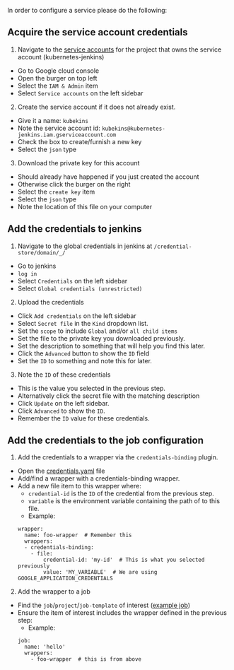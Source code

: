 In order to configure a service please do the following:

## Acquire the service account credentials

1. Navigate to the [service accounts] for the project that owns the service
   account (kubernetes-jenkins)
  - Go to Google cloud console
  - Open the burger on top left
  - Select the `IAM & Admin` item
  - Select `Service accounts` on the left sidebar
2. Create the service account if it does not already exist.
  - Give it a name: `kubekins`
  - Note the service account id: `kubekins@kubernetes-jenkins.iam.gserviceaccount.com`
  - Check the box to create/furnish a new key
  - Select the `json` type
3. Download the private key for this account
  - Should already have happened if you just created the account
  - Otherwise click the burger on the right
  - Select the `create key` item
  - Select the `json` type
  - Note the location of this file on your computer

## Add the credentials to jenkins

1. Navigate to the global credentials in jenkins at `/credential-store/domain/_/`
  - Go to jenkins
  - `log in`
  - Select `Credentials` on the left sidebar
  - Select `Global credentials (unrestricted)`
2. Upload the credentials
  - Click `Add credentials` on the left sidebar
  - Select `Secret file` in the `Kind` dropdown list.
  - Set the `scope` to include `Global` and/or `all child items`
  - Set the file to the private key you downloaded previously.
  - Set the description to something that will help you find this later.
  - Click the `Advanced` button to show the `ID` field
  - Set the `ID` to something and note this for later.
3. Note the `ID` of these credentials
  - This is the value you selected in the previous step.
  - Alternatively click the secret file with the matching description
  - Click `Update` on the left sidebar.
  - Click `Advanced` to show the `ID`.
  - Remember the `ID` value for these credentials.

## Add the credentials to the job configuration

1. Add the credentials to a wrapper via the `credentials-binding` plugin.
  - Open the [credentials.yaml] file
  - Add/find a wrapper with a credentials-binding wrapper.
  - Add a new file item to this wrapper where:
    - `credential-id` is the `ID` of the credential from the previous step.
    - `variable` is the environment variable containing the path of to this
      file.
    -  Example:
    ```
    wrapper:
      name: foo-wrapper  # Remember this
      wrappers:
      - credentials-binding:
        - file:
            credential-id: 'my-id'  # This is what you selected previously
            value: 'MY_VARIABLE'  # We are using GOOGLE_APPLICATION_CREDENTIALS
    ```
2. Add the wrapper to a job
  - Find the `job`/`project`/`job-template` of interest ([example job])
  - Ensure the item of interest includes the wrapper defined in the previous
    step:
    - Example:
    ```
    job:
      name: 'hello'
      wrappers:
        - foo-wrapper  # this is from above
    ```


[credentials.yaml]: https://github.com/kubernetes/test-infra/blob/master/jenkins/job-configs/kubernetes-jenkins/credentials.yaml
[example job]: https://github.com/kubernetes/test-infra/blob/master/jenkins/job-configs/kubernetes-jenkins/kubernetes-e2e-gce.yaml#L40
[service accounts]: https://console.developers.google.com/iam-admin/serviceaccounts/project
